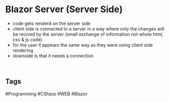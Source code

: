 # Blazor Server (Server Side)

- code gets renderd on the server side
- client side is connected to a server in a way where only the changes will be recived by the server (small exchange of information not whole html, css & js code)
- for the user it appears the same way as they were using client side rendering
- downside is that it needs a connection

<br>

## Tags

#Programming #CSharp #WEB #Blazor 


